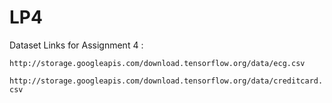 # LP4

Dataset Links for Assignment 4 : 

```http://storage.googleapis.com/download.tensorflow.org/data/ecg.csv```

```http://storage.googleapis.com/download.tensorflow.org/data/creditcard.csv```

